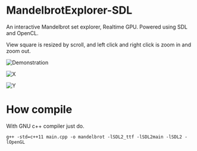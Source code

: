 # MandelbrotExplorer-SDL
An interactive Mandelbrot set explorer, Realtime GPU. 
Powered using SDL and OpenCL.

View square is resized by scroll, and left click and right click is zoom in and zoom out.

![Demonstration](https://s7.gifyu.com/images/mandelbrot145bb7b67b63bd9d.gif)

![X](https://wikimedia.org/api/rest_v1/media/math/render/svg/b18a3233ed63d7bff11463a0e6683b9a085a14a0)

![Y](https://wikimedia.org/api/rest_v1/media/math/render/svg/94923ff5c86dcb580db28b4146ae1cdcfb93e9c6)


# How compile

With GNU c++ compiler just do.

``` g++ -std=c++11 main.cpp -o mandelbrot -lSDL2_ttf -lSDL2main -lSDL2 -lOpenGL ```
